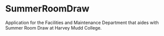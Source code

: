 # SummerRoomDraw
Application for the Facilities and Maintenance Department that aides with Summer Room Draw at Harvey Mudd College.
